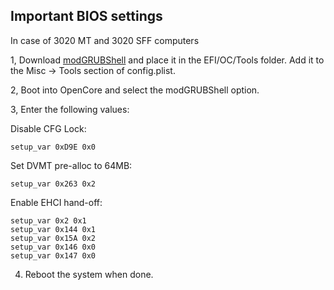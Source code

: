 ## Important BIOS settings

In case of 3020 MT and 3020 SFF computers

1, Download [modGRUBShell](https://github.com/datasone/grub-mod-setup_var/releases) and place it in the EFI/OC/Tools folder. Add it to the Misc → Tools section of config.plist.

2, Boot into OpenCore and select the modGRUBShell option.

3, Enter the following values:

   Disable CFG Lock:

    setup_var 0xD9E 0x0
    
  Set DVMT pre-alloc to 64MB:

    setup_var 0x263 0x2
  Enable EHCI hand-off:

    setup_var 0x2 0x1
    setup_var 0x144 0x1
    setup_var 0x15A 0x2
    setup_var 0x146 0x0
    setup_var 0x147 0x0
4. Reboot the system when done.
